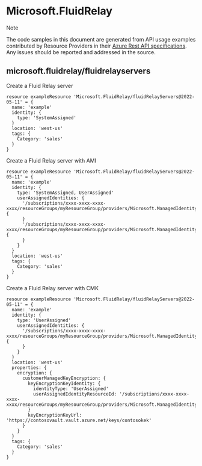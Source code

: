 # Microsoft.FluidRelay
  
> [!NOTE]
> The code samples in this document are generated from API usage examples contributed by Resource Providers in their [Azure Rest API specifications](https://github.com/Azure/azure-rest-api-specs). Any issues should be reported and addressed in the source.


## microsoft.fluidrelay/fluidrelayservers

Create a Fluid Relay server
```bicep
resource exampleResource 'Microsoft.FluidRelay/fluidRelayServers@2022-05-11' = {
  name: 'example'
  identity: {
    type: 'SystemAssigned'
  }
  location: 'west-us'
  tags: {
    Category: 'sales'
  }
}
```

Create a Fluid Relay server with AMI
```bicep
resource exampleResource 'Microsoft.FluidRelay/fluidRelayServers@2022-05-11' = {
  name: 'example'
  identity: {
    type: 'SystemAssigned, UserAssigned'
    userAssignedIdentities: {
      '/subscriptions/xxxx-xxxx-xxxx-xxxx/resourceGroups/myResourceGroup/providers/Microsoft.ManagedIdentity/userAssignedIdentities/id1': {
      }
      '/subscriptions/xxxx-xxxx-xxxx-xxxx/resourceGroups/myResourceGroup/providers/Microsoft.ManagedIdentity/userAssignedIdentities/id2': {
      }
    }
  }
  location: 'west-us'
  tags: {
    Category: 'sales'
  }
}
```

Create a Fluid Relay server with CMK
```bicep
resource exampleResource 'Microsoft.FluidRelay/fluidRelayServers@2022-05-11' = {
  name: 'example'
  identity: {
    type: 'UserAssigned'
    userAssignedIdentities: {
      '/subscriptions/xxxx-xxxx-xxxx-xxxx/resourceGroups/myResourceGroup/providers/Microsoft.ManagedIdentity/userAssignedIdentities/identityForCMK': {
      }
    }
  }
  location: 'west-us'
  properties: {
    encryption: {
      customerManagedKeyEncryption: {
        keyEncryptionKeyIdentity: {
          identityType: 'UserAssigned'
          userAssignedIdentityResourceId: '/subscriptions/xxxx-xxxx-xxxx-xxxx/resourceGroups/myResourceGroup/providers/Microsoft.ManagedIdentity/userAssignedIdentities/identityForCMK'
        }
        keyEncryptionKeyUrl: 'https://contosovault.vault.azure.net/keys/contosokek'
      }
    }
  }
  tags: {
    Category: 'sales'
  }
}
```
